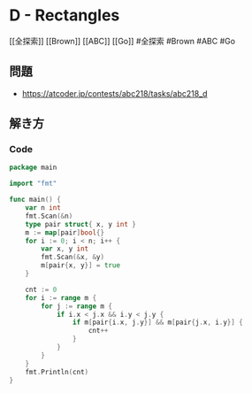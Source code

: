 # D - Rectangles
[[全探索]] [[Brown]] [[ABC]] [[Go]]
#全探索 #Brown #ABC #Go 

## 問題
- https://atcoder.jp/contests/abc218/tasks/abc218_d

## 解き方
### Code
```go
package main

import "fmt"

func main() {
	var n int
	fmt.Scan(&n)
	type pair struct{ x, y int }
	m := map[pair]bool{}
	for i := 0; i < n; i++ {
		var x, y int
		fmt.Scan(&x, &y)
		m[pair{x, y}] = true
	}

	cnt := 0
	for i := range m {
		for j := range m {
			if i.x < j.x && i.y < j.y {
				if m[pair{i.x, j.y}] && m[pair{j.x, i.y}] {
					cnt++
				}
			}
		}
	}
	fmt.Println(cnt)
}
```